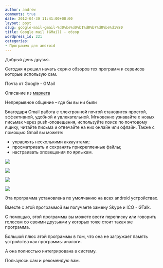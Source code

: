 ```yaml
---
author: andrew
comments: true
date: 2012-04-30 11:41:00+00:00
layout: post
slug: google-mail-gmail-%d0%be%d0%b1%d0%b7%d0%be%d1%80
title: Google mail (GMail) - обзор
wordpress_id: 221
categories:
- Программы для android
---
```


Добрый день друзья.





Сегодня я решил начать серию обзоров тех программ и сервисов которые использую сам.





Почта от Google - GMail


<!-- more -->


Описание из [маркета](https://play.google.com/store/apps/details?id=com.google.android.gm&feature=more_from_developer#?t=W251bGwsMSwxLDEwMiwiY29tLmdvb2dsZS5hbmRyb2lkLmdtIl0.)





Непрерывное общение – где бы вы ни были





Благодаря Gmail работа с электронной почтой становится простой, эффективной, удобной и увлекательной. Мгновенно узнавайте о новых письмах через push-оповещения, используйте поиск по почтовому ящику, читайте письма и отвечайте на них онлайн или офлайн. Также с помощью Gmail вы можете:





* управлять несколькими аккаунтами;  
* просматривать и сохранять прикрепленные файлы;  
* настраивать оповещения по ярлыкам.














![](https://lh5.ggpht.com/15MY570cV3b978U5iisVQ6tM09ovoBqFY56KHghaux_IFVuBTj5Bwe384QQOLSOHXFw)



![](https://lh4.ggpht.com/grRqkwldr-cG3qqHTbbVTpBGzYbgc5WCcJ5JXHPddM3gtyMJM12Sjnezg-pfEjoClQ)




![](https://lh3.ggpht.com/3e_BFCuySxuePjIXEMQ4v7YhmWY68bD5p8sm51fAef21a_HJIfH3odWAP8nyHZUa7wRT)



![](https://lh6.ggpht.com/x57TlTPwemv1mBjFtT3B76qU3YiwHi12yTuXVjZ5C3iGuiHbGbahXCnzgJ496-MHmkzV)










Эта программа установлена по умолчанию на всех android устройствах.





Вместе с этой программой вы получаете замену Skype и ICQ - GTalk.





C помощью, этой программы вы можете вести переписку или говорить голосом со своими друзьями у которых тоже стоит такая же программа.





Большой плюс этой программы в том, что она не загружает память устройства как программы аналоги.





А она полностью интегрирована в систему.





Пользуюсь сам и рекомендую вам.
